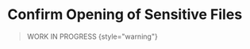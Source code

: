 <show-structure for="chapter,procedure,tab,def"/>

# Confirm Opening of Sensitive Files

> WORK IN PROGRESS
{style="warning"}

